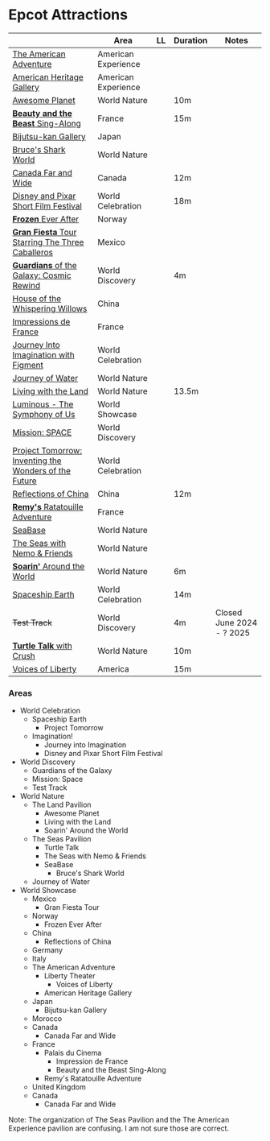 # Epcot Attractions


|           | Area | LL | Duration | Notes |
|-----------|------|----|----------|-------|
|[The American Adventure](https://disneyworld.disney.go.com/attractions/epcot/american-adventure/)|American Experience| | | |
|[American Heritage Gallery](https://disneyworld.disney.go.com/attractions/epcot/american-heritage-gallery/)|American Experience| | | |
|[Awesome Planet](https://disneyworld.disney.go.com/attractions/epcot/the-land-awesome-planet/)|World Nature| |10m| |
|[**Beauty and the Beast** Sing-Along](https://disneyworld.disney.go.com/attractions/epcot/beauty-and-the-beast-sing-along/)|France| |15m| |
|[Bijutsu-kan Gallery](https://disneyworld.disney.go.com/attractions/epcot/bijutsu-kan-gallery/)|Japan| | | |
|[Bruce's Shark World](https://disneyworld.disney.go.com/attractions/epcot/bruces-shark-world/)|World Nature| | |
|[Canada Far and Wide](https://disneyworld.disney.go.com/attractions/epcot/canada-far-and-wide/)|Canada| |12m| |
|[Disney and Pixar Short Film Festival](https://disneyworld.disney.go.com/attractions/epcot/disney-pixar-short-film-festival/)|World Celebration| |18m| |
|[**Frozen** Ever After](https://disneyworld.disney.go.com/attractions/epcot/frozen-ever-after/)|Norway| | | |
|[**Gran Fiesta** Tour Starring The Three Caballeros](https://disneyworld.disney.go.com/attractions/epcot/gran-fiesta-tour-starring-three-caballeros/)|Mexico| | | |
|[**Guardians** of the Galaxy: Cosmic Rewind](https://disneyworld.disney.go.com/attractions/epcot/guardians-of-the-galaxy-cosmic-rewind/)|World Discovery| |4m| |
|[House of the Whispering Willows](https://disneyworld.disney.go.com/attractions/epcot/house-of-the-whispering-willows-gallery/)|China| | | |
|[Impressions de France](https://disneyworld.disney.go.com/attractions/epcot/impressions-de-france/)|France| | | |
|[Journey Into Imagination with Figment](https://disneyworld.disney.go.com/attractions/epcot/journey-into-imagination-with-figment/)|World Celebration| | | |
|[Journey of Water](https://disneyworld.disney.go.com/attractions/epcot/journey-of-water/)|World Nature| | | |
|[Living with the Land](https://disneyworld.disney.go.com/attractions/epcot/living-with-the-land/)|World Nature| |13.5m| |
|[Luminous - The Symphony of Us](https://disneyworld.disney.go.com/entertainment/epcot/luminous-the-symphony-us/)|World Showcase| | | |
|[Mission: SPACE](https://disneyworld.disney.go.com/attractions/epcot/mission-space/)|World Discovery| | | |
|[Project Tomorrow: Inventing the Wonders of the Future](https://disneyworld.disney.go.com/attractions/epcot/project-tomorrow-inventing-the-wonders-of-the-future/)|World Celebration| | |
|[Reflections of China](https://disneyworld.disney.go.com/attractions/epcot/reflections-of-china/)|China| |12m| |
|[**Remy's** Ratatouille Adventure](https://disneyworld.disney.go.com/attractions/epcot/remys-ratatouille-adventure/)|France| | | |
|[SeaBase](https://disneyworld.disney.go.com/attractions/epcot/sea-base/)|World Nature| | | |
|[The Seas with Nemo & Friends](https://disneyworld.disney.go.com/attractions/epcot/seas-with-nemo-and-friends/)|World Nature| | | |
|[**Soarin'** Around the World](https://disneyworld.disney.go.com/attractions/epcot/soarin-around-world/)|World Nature| |6m| |
|[Spaceship Earth](https://disneyworld.disney.go.com/attractions/epcot/spaceship-earth/)|World Celebration| |14m| |
|~~Test Track~~|World Discovery| |4m|Closed June 2024 - ? 2025|
|[**Turtle Talk** with Crush](https://disneyworld.disney.go.com/attractions/epcot/turtle-talk-with-crush/)|World Nature| |10m| |
|[Voices of Liberty](https://disneyworld.disney.go.com/entertainment/epcot/voices-of-liberty/)|America| |15m| |


### Areas

- World Celebration
  - Spaceship Earth
    - Project Tomorrow
  - Imagination!
    - Journey into Imagination
    - Disney and Pixar Short Film Festival
- World Discovery
  - Guardians of the Galaxy
  - Mission: Space
  - Test Track
- World Nature
  - The Land Pavilion
    - Awesome Planet
    - Living with the Land
    - Soarin' Around the World
  - The Seas Pavilion
    - Turtle Talk
    - The Seas with Nemo & Friends
    - SeaBase
      - Bruce's Shark World
  - Journey of Water
- World Showcase
  - Mexico
    - Gran Fiesta Tour
  - Norway
    - Frozen Ever After
  - China
    - Reflections of China
  - Germany
  - Italy
  - The American Adventure
    - Liberty Theater
      - Voices of Liberty
    - American Heritage Gallery
  - Japan
    - Bijutsu-kan Gallery
  - Morocco
  - Canada
    - Canada Far and Wide
  - France
    - Palais du Cinema
      - Impression de France
      - Beauty and the Beast Sing-Along
    - Remy's Ratatouille Adventure
  - United Kingdom
  - Canada
    - Canada Far and Wide

Note: The organization of The Seas Pavilion and the The American Experience pavilion are confusing. I am not sure those are correct.